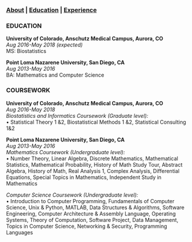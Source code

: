 ### [About](https://athwing.github.io)  |  [Education](https://athwing.github.io/education) |  [Experience](https://athwing.github.io/experience)

### EDUCATION 
**University of Colorado, Anschutz Medical Campus, Aurora, CO** <br>
*Aug 2016-May 2018 (expected)*<br>
MS: Biostatistics

**Point Loma Nazarene University, San Diego, CA**<br>
*Aug 2013-May 2016*<br>
BA: Mathematics and Computer Science

### COURSEWORK
**University of Colorado, Anschutz Medical Campus, Aurora, CO** <br>
*Aug 2016-May 2018*<br>
*Biostatistics and Informatics Coursework (Graduate level):*<br>
•	Statistical Theory 1 &2, Biostatistical Methods 1 &2, Statistical Consulting 1&2 

**Point Loma Nazarene University, San Diego, CA** <br>
*Aug 2013-May 2016*<br>
*Mathematics Coursework (Undergraduate level):*<br>
•	Number Theory, Linear Algebra, Discrete Mathematics, Mathematical Statistics, Mathematical Probability, History of Math Study Tour, Abstract Algebra, History of Math, Real Analysis 1, Complex Analysis, Differential Equations, Special Topics in Mathematics, Independent Study in Mathematics 

*Computer Science Coursework (Undergraduate level):*<br>
•	Introduction to Computer Programming, Fundamentals of Computer Science, Unix & Python, MATLAB, Data Structures & Algorithms, Software Engineering, Computer Architecture & Assembly Language, Operating Systems, Theory of Computation, Software Project, Data Management, Topics in Computer Science, Networking & Security, Programming Languages 
